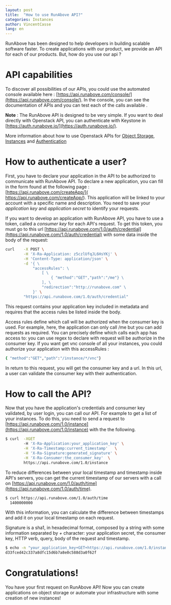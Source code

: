 ```yaml
---
layout: post
title:  "How to use RunAbove API?"
categories: Instances
author: VincentCasse
lang: en
---
```

RunAbove has been designed to help developers in building scalable software faster. To create applications with our product, we provide an API for each of our products. But, how do you use our api ?

# API capabilities

To discover all possibilities of our APIs, you could use the automated console available here : [https://api.runabove.com/console/](https://api.runabove.com/console/). In the  console, you can see the documentation of APIs and you can test each of the calls available .

__Note__ : The RunAbove API is designed to be very simple. If you want to deal directly with Openstack API, you can authenticate with Keystone in [https://auth.runabove.io/](https://auth.runabove.io/).

More information about how to use Openstack APIs for [Object Storage](http://developer.openstack.org/api-ref-objectstorage-v1.html), [Instances](http://developer.openstack.org/api-ref-compute-v2.html) and [Authentication](http://developer.openstack.org/api-ref-identity-v2.html)

# How to authenticate a user?

First, you have  to declare your application in the API to be authorized to communicate with RunAbove API. To declare a new application, you can fill  in the form found at the following page : [https://api.runabove.com/createApp/]( https://api.runabove.com/createApp/). This application will be linked to your account with a specific name and description. You need to save your _application key_ and _application secret_ to identify your requests.

If you want to develop an application with RunAbove API, you have to use a token, called a  _consumer key_ for each API's request. To get this token, you must go to this url [https://api.runabove.com/1.0/auth/credential](https://api.runabove.com/1.0/auth/credential) with some data  inside the body of the request:

```bash
curl    -X POST \
        -H 'X-Ra-Application: z5czlUfqJL6HsYKj' \
        -H 'Content-Type: application/json' \
        -d '{ \
            "accessRules": \
                [ \
                    { "method":"GET","path":"/me"} \
                ], \
                "redirection":"http://runabove.com" \
            }' \
        "https://api.runabove.com/1.0/auth/credential"
```

This request contains your application key included in metadata and requires that the access rules be listed inside the body.

Access rules define which call will be authorized when the consumer key is used. For example, here, the application can only call /me but you can add requests as required. You can precisely define which calls each app has access to: you can use regex to declare with request will be authorize in the consumer key. If you want get vnc console of all your instances, you could authorize your application with this accessRules :

```bash
{ "method":"GET","path":"/instance/*/vnc"}
```

In return to this request, you will get the consumer key and a url. In this url, a user can validate the consumer key with their authentication.

# How to call the API?

Now that you have the  application's credentials and consumer key validated, by user login, you can call our API. For example to get a list of your instances.
To do this, you need to send a request to  [https://api.runabove.com/1.0/instance](https://api.runabove.com/1.0/instance) with the the following.

```bash
$ curl  -XGET
        -H 'X-Ra-Application:your_application_key' \
        -H 'X-Ra-Timestamp:current_timestamp'   \
        -H 'X-Ra-Signature:generated_signature' \
        -H 'X-Ra-Consumer:the_consumer_key'  \
        https://api.runabove.com/1.0/instance
```

To reduce differences between your local timestamp and timestamp inside API's servers, you can get the current timestamp of our servers with a call on [https://api.runabove.com/1.0/auth/time](https://api.runabove.com/1.0/auth/time).

```bash
$ curl https://api.runabove.com/1.0/auth/time
  1400000000
```

With this information, you can calculate the difference between timestamps and add it on your local timestamp on each request.

Signature is a sha1, in hexadecimal format, composed by a string with some information separated by _+_ character: your application secret, the consumer key, HTTP verb, query, body of the request and timestamp.

```bash
$ echo -n "your_application_key+GET+https://api.runabove.com/1.0/instance/++1400000000" | openssl dgst -sha1
d33fced42c337a8dfc15d6b7a8e0c588d3a0f62f
```

# Congratulations!

You have your first request on RunAbove API! Now you can create applications on object storage or automate your infrastructure with some creation of new instances!
